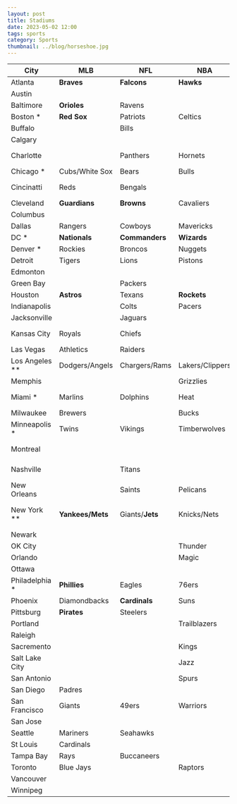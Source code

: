 ```yaml
---
layout: post
title: Stadiums
date: 2023-05-02 12:00
tags: sports
category: Sports
thumbnail: ../blog/horseshoe.jpg
---
```


<div class="scroll-table" markdown="1">

| City | MLB | NFL | NBA | MLS | NHL |
| ---- | --- | --- | --- | --- | --- |
| Atlanta        | **Braves** | **Falcons** | **Hawks** | **Atl United** |   |
| Austin         |   |   |   | Austin FC |   |
| Baltimore      | **Orioles** | Ravens |   |   |   |
| Boston *       | **Red Sox** | Patriots | Celtics | Revolution | Bruins |
| Buffalo        |   | Bills |   |   | Sabres |
| Calgary        |   |   |   |   | Flames |
| Charlotte      |   | Panthers | Hornets | Charlotte FC |   |
| Chicago *      | Cubs/White Sox | Bears | Bulls | Fire | Blackhawks |
| Cincinatti     | Reds | Bengals |   | FC Cincinatti |   |
| Cleveland      | **Guardians** | **Browns** | Cavaliers |   |   |
| Columbus       |   |   |   | Crew | Blue Jackets |
| Dallas         | Rangers | Cowboys | Mavericks | FC Dallas | Stars |
| DC *           | **Nationals** | **Commanders** | **Wizards** | **DC United** | **Capitals** |
| Denver *       | Rockies | Broncos | Nuggets | Rapids | Avalanche |
| Detroit        | Tigers | Lions | Pistons |   | Red Wings |
| Edmonton       |   |   |   |   | Oilers |
| Green Bay      |   | Packers |   |   |   |
| Houston        | **Astros** | Texans | **Rockets** | Dynamo |   |
| Indianapolis   |   | Colts | Pacers |   |   |
| Jacksonville   |   | Jaguars |   |   |   |
| Kansas City    | Royals | Chiefs |   | Sporting KC |   |
| Las Vegas      | Athletics | Raiders |   |   | Golden Knights |
| Los Angeles ** | Dodgers/Angels | Chargers/Rams | Lakers/Clippers | LA FC/Galaxy | Kings/Ducks |
| Memphis        |   |   | Grizzlies |   |   |
| Miami *        | Marlins | Dolphins | Heat | Inter Miami CF | Panthers |
| Milwaukee      | Brewers |   | Bucks |   |   |
| Minneapolis *  | Twins | Vikings | Timberwolves | Minn. United | Wild |
| Montreal       |   |   |   | CF Montreal | Canadiens |
| Nashville      |   | Titans |   | Nashville SC | Predators |
| New Orleans    |   | Saints | Pelicans |   |   |
| New York **    | **Yankees/Mets** | Giants/**Jets** | Knicks/Nets | NY FC/Red Bulls | Rangers/Islanders |
| Newark         |   |   |   |   | Devils |
| OK City        |   |   | Thunder |   |   |
| Orlando        |   |   | Magic | City SC |   |
| Ottawa         |   |   |   |   | Senators |
| Philadelphia * | **Phillies** | Eagles | 76ers | Union | Flyers |
| Phoenix        | Diamondbacks | **Cardinals** | Suns |   | Coyotes |
| Pittsburg      | **Pirates** | Steelers |   |   | Penguins |
| Portland       |   |   | Trailblazers | Timbers |   |
| Raleigh        |   |   |   |   | Hurricanes |
| Sacremento     |   |   | Kings |   |   |
| Salt Lake City |   |   | Jazz | Real Salt Lake |   |
| San Antonio    |   |   | Spurs |   |   |
| San Diego      | Padres |   |   |   |   |
| San Francisco  | Giants | 49ers | Warriors |   |   |
| San Jose       |   |   |   | Quakes | Sharks |
| Seattle        | Mariners | Seahawks |   | Sounders | Kraken |
| St Louis       | Cardinals |   |   |   | Blues |
| Tampa Bay      | Rays | Buccaneers |   |   | Lightning |
| Toronto        | Blue Jays |   | Raptors | Toronto fc | Maple Leafs |
| Vancouver      |   |   |   | Whitecaps | Canucks |
| Winnipeg       |   |   |   |   | Jets |

</div>
